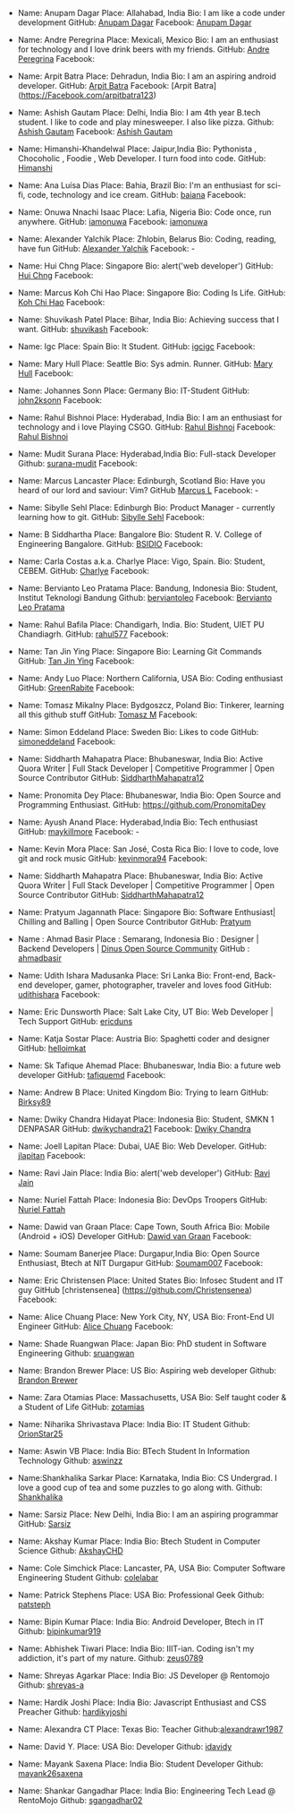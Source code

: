 - Name: Anupam Dagar
  Place: Allahabad, India
  Bio: I am like a code under development
  GitHub: [Anupam Dagar](https://github.com/Anupam-dagar)
  Facebook: [Anupam Dagar](https://www.facebook.com/invincible.anupam)

- Name:  Andre Peregrina
  Place: Mexicali, Mexico
  Bio:  I am an enthusiast for technology and I love drink beers with my friends.
  GitHub: [Andre Peregrina](https://github.com/andreperegrina)
  Facebook:

- Name:  Arpit Batra
  Place: Dehradun, India
  Bio: I am an aspiring android developer.
  GitHub: [Arpit Batra](https://github.com/arpitbatra123)
  Facebook: [Arpit Batra] (https://Facebook.com/arpitbatra123)

- Name: Ashish Gautam
  Place: Delhi, India
  Bio: I am 4th year B.tech student. I like to code and play minesweeper. I also like pizza.
  Github: [Ashish Gautam](https://github.com/gautam2705)
  Facebook: [Ashish Gautam](https://www.facebook.com/gautam2705)

- Name:  Himanshi-Khandelwal
  Place: Jaipur,India
  Bio:  Pythonista , Chocoholic ,  Foodie , Web Developer. I turn food into code.
  GitHub: [Himanshi](https://github.com/Himanshi-Khandelwal)

- Name: Ana Luísa Dias
  Place: Bahia, Brazil
  Bio: I'm an enthusiast for sci-fi, code, technology and ice cream.
  GitHub: [baiana](https://github.com/baiana)
  Facebook:

- Name: Onuwa Nnachi Isaac
  Place: Lafia, Nigeria
  Bio: Code once, run anywhere.
  GitHub: [iamonuwa](https://github.com/iamonuwa)
  Facebook: [iamonuwa](https://facebook.com/iamonuwa)

- Name: Alexander Yalchik
  Place: Zhlobin, Belarus
  Bio: Coding, reading, have fun
  GitHub: [Alexander Yalchik](https://github.com/OMGHaveFun)
  Facebook: -

- Name: Hui Chng
  Place: Singapore
  Bio: alert('web developer')
  GitHub: [Hui Chng](https://github.com/huiyie)
  Facebook:

- Name: Marcus Koh Chi Hao
  Place: Singapore
  Bio: Coding Is Life.
  GitHub: [Koh Chi Hao](https://github.com/kohchihao)
  Facebook:

- Name: Shuvikash Patel
  Place: Bihar, India
  Bio: Achieving success that I want.
  GitHub: [shuvikash](https://github.com/shuvikash)
  Facebook:

- Name: Igc
  Place: Spain
  Bio: It Student.
  GitHub: [igcigc](https://github.com/igcigc)
  Facebook:

- Name: Mary Hull
  Place: Seattle
  Bio: Sys admin. Runner.
  GitHub: [Mary Hull](https://github.com/thegreyelephant)
  Facebook:

- Name: Johannes Sonn
  Place: Germany
  Bio: IT-Student
  GitHub: [john2ksonn](https://github.com/john2ksonn)
  Facebook:

- Name: Rahul Bishnoi
  Place: Hyderabad, India
  Bio:  I am an enthusiast for technology and i love Playing CSGO.
  GitHub: [Rahul Bishnoi](https://github.com/nanspro)
  Facebook:	[Rahul Bishnoi](https://facebook.com/nanpros)

- Name: Mudit Surana
  Place: Hyderabad,India
  Bio: Full-stack Developer
  Github: [surana-mudit](https://github.com/surana-mudit)
  Facebook:

- Name: Marcus Lancaster
  Place: Edinburgh, Scotland
  Bio: Have you heard of our lord and saviour: Vim?
  GitHub [Marcus L](https://github.com/questionmarcus)
  Facebook: -

- Name: Sibylle Sehl
  Place: Edinburgh
  Bio: Product Manager - currently learning how to git.
  GitHub: [Sibylle Sehl](https://github.com/alaskaa)
  Facebook:

- Name: B Siddhartha
  Place: Bangalore
  Bio: Student R. V. College of Engineering Bangalore.
  GitHub: [BSIDIO](https://github.com/bsidio)
  Facebook:

- Name: Carla Costas a.k.a. Charlye
  Place: Vigo, Spain.
  Bio: Student, CEBEM.
  GitHub: [Charlye](https://github.com/costassolla)
  Facebook:
  
- Name: Bervianto Leo Pratama
  Place: Bandung, Indonesia
  Bio: Student, Institut Teknologi Bandung
  Github: [berviantoleo](https://github.com/berviantoleo)
  Facebook: [Bervianto Leo Pratama](https://facebook.com/bervianto.leo)

- Name: Rahul Bafila
  Place: Chandigarh, India.
  Bio: Student, UIET PU Chandiagrh.
  GitHub: [rahul577](https://github.com/rahul577)
  Facebook:

- Name: Tan Jin Ying
  Place: Singapore
  Bio: Learning Git Commands
  GitHub: [Tan Jin Ying](https://github.com/jinyingtan)
  Facebook:

- Name: Andy Luo
  Place: Northern California, USA
  Bio: Coding enthusiast
  GitHub: [GreenRabite](https://github.com/GreenRabite)
  Facebook:

- Name: Tomasz Mikalny
  Place: Bydgoszcz, Poland
  Bio: Tinkerer, learning all this github stuff
  GitHub: [Tomasz M](https://github.com/Nabuchodonozor)
  Facebook:

- Name: Simon Eddeland
  Place: Sweden
  Bio: Likes to code
  GitHub: [simoneddeland](https://github.com/simoneddeland)
  Facebook:

- Name: Siddharth Mahapatra
  Place: Bhubaneswar, India
  Bio: Active Quora Writer | Full Stack Developer | Competitive Programmer | Open Source Contributor
  GitHub: [SiddharthMahapatra12](https://github.com/SiddharthMahapatra12)

- Name: Pronomita Dey
  Place: Bhubaneswar, India
  Bio: Open Source and Programming Enthusiast.
  GitHub: https://github.com/PronomitaDey

- Name: Ayush Anand
  Place: Hyderabad,India
  Bio: Tech enthusiast
  GitHub: [maykillmore](https://github.com/maykillmore)
  Facebook: -

- Name: Kevin Mora
  Place: San José, Costa Rica
  Bio: I love to code, love git and rock music
  GitHub: [kevinmora94](https://github.com/kevinmora94)
  Facebook:

- Name: Siddharth Mahapatra
  Place: Bhubaneswar, India
  Bio: Active Quora Writer | Full Stack Developer | Competitive Programmer | Open Source Contributor
  GitHub: [SiddharthMahapatra12](https://github.com/SiddharthMahapatra12)

- Name: Pratyum Jagannath
  Place: Singapore
  Bio: Software Enthusiast| Chilling and Balling | Open Source Contributor
  GitHub: [Pratyum](https://github.com/Pratyum)

- Name   : Ahmad Basir
  Place  : Semarang, Indonesia
  Bio    : Designer | Backend Developers | [Dinus Open Source Community](https://doscom.org)
  GitHub : [ahmadbasir](https://github.com/ahmadbasir)

- Name: Udith Ishara Madusanka
  Place: Sri Lanka
  Bio: Front-end, Back-end developer, gamer, photographer, traveler and loves food
  GitHub: [udithishara](https://github.com/udithishara)
  Facebook:

- Name: Eric Dunsworth
  Place: Salt Lake City, UT
  Bio: Web Developer | Tech Support
  GitHub: [ericduns](https://github.com/ericduns)

- Name: Katja Sostar
  Place: Austria
  Bio: Spaghetti coder and designer
  GitHub: [helloimkat](https://github.com/helloimkat)

- Name: Sk Tafique Ahemad
  Place: Bhubaneswar, India
  Bio: a future web developer
  GitHub: [tafiquemd](https://github.com/tafiquemd)
  Facebook:

- Name: Andrew B
  Place: United Kingdom
  Bio: Trying to learn
  GitHub: [Birksy89](https://github.com/birksy89)

- Name: Dwiky Chandra Hidayat
  Place: Indonesia
  Bio: Student, SMKN 1 DENPASAR
  GitHub: [dwikychandra21](https://github.com/dwikychandra21)
  Facebook: [Dwiky Chandra](https://www.facebook.com/dwikychandra.hidayat)

- Name: Joell Lapitan
  Place: Dubai, UAE
  Bio: Web Developer.
  GitHub: [jlapitan](https://github.com/jlapitan)
  Facebook:

- Name: Ravi Jain
  Place: India
  Bio: alert('web developer')
  GitHub: [Ravi Jain](https://github.com/engrravijain)

- Name: Nuriel Fattah
  Place: Indonesia
  Bio: DevOps Troopers
  GitHub: [Nuriel Fattah](https://github.com/nurielfattah)

- Name: Dawid van Graan
  Place: Cape Town, South Africa
  Bio: Mobile (Android + iOS) Developer
  GitHub: [Dawid van Graan](https://github.com/dawidvangraan)
  Facebook:

- Name: Soumam Banerjee
  Place: Durgapur,India
  Bio: Open Source Enthusiast, Btech at NIT Durgapur
  GitHub: [Soumam007](https://github.com/soumam007)
  Facebook:

- Name: Eric Christensen
  Place: United States
  Bio: Infosec Student and IT guy
  GitHub [christensenea] (https://github.com/Christensenea)
  Facebook:

- Name: Alice Chuang
  Place: New York City, NY, USA
  Bio: Front-End UI Engineer
  GitHub: [Alice Chuang](https://github.com/AliceWonderland)
  Facebook:

- Name: Shade Ruangwan
  Place: Japan
  Bio: PhD student in Software Engineering
  Github: [sruangwan](https://github.com/sruangwan)

- Name: Brandon Brewer
  Place: US
  Bio: Aspiring web developer
  Github: [Brandon Brewer](https://github.com/brandonbrewer93)

- Name: Zara Otamias
  Place: Massachusetts, USA
  Bio: Self taught coder & a Student of Life
  GitHub: [zotamias](https://github.com/zotamias)

- Name: Niharika Shrivastava
  Place: India
  Bio: IT Student
  Github: [OrionStar25](https://github.com/OrionStar25)

- Name: Aswin VB
  Place: India
  Bio: BTech Student In Information Technology
  Github: [aswinzz](https://github.com/aswinzz)

- Name:Shankhalika Sarkar
  Place: Karnataka, India
  Bio: CS Undergrad. I love a good cup of tea and some puzzles to go along with.
  Github: [Shankhalika](https://github.com/Shankhalika)

- Name:  Sarsiz
  Place: New Delhi, India
  Bio: I am an aspiring programmar
  GitHub: [Sarsiz](https://github.com/sarsiz)

- Name: Akshay Kumar
  Place: India
  Bio: Btech Student in Computer Science
  Github: [AkshayCHD](https://github.com/AkshayCHD)

- Name: Cole Simchick
  Place: Lancaster, PA, USA
  Bio: Computer Software Engineering Student
  Github: [colelabar](https://github.com/colelabar)

- Name: Patrick Stephens
  Place: USA
  Bio: Professional Geek
  Github: [patsteph](https://github.com/patsteph)

- Name: Bipin Kumar
  Place: India
  Bio: Android Developer, Btech in IT
  Github: [bipinkumar919](https://github.com/bipinkumar919)

- Name: Abhishek Tiwari
  Place: India
  Bio: IIIT-ian. Coding isn't my addiction, it's part of my nature.
  Github: [zeus0789](https://github.com/zeus0789)

- Name: Shreyas Agarkar
  Place: India
  Bio: JS Developer @ Rentomojo
  Github: [shreyas-a](https://github.com/shreyas-a)

- Name: Hardik Joshi
  Place: India
  Bio: Javascript Enthusiast and CSS Preacher
  Github: [hardikyjoshi](https://github.com/hardikyjoshi)

- Name: Alexandra CT
  Place: Texas
  Bio: Teacher
  Github:[alexandrawr1987](https://github.com/Alexandrawr1987)

- Name: David Y.
  Place: USA
  Bio: Developer
  Github: [idavidy](https://github.com/idavidy)

- Name: Mayank Saxena
  Place: India
  Bio: Student Developer
  Github: [mayank26saxena](https://github.com/mayank26saxena)

- Name: Shankar Gangadhar
  Place: India
  Bio: Engineering Tech Lead @ RentoMojo
  Github: [sgangadhar02](https://github.com/sgangadhar02)

